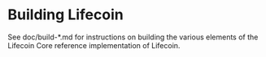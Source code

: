 Building Lifecoin
================

See doc/build-*.md for instructions on building the various
elements of the Lifecoin Core reference implementation of Lifecoin.
